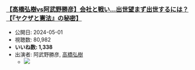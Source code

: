 ### [【高橋弘樹vs阿武野勝彦】会社と戦い…出世望まず出世するには？【『ヤクザと憲法』の秘密】](https://www.youtube.com/watch?v=43IRW90C4Bs)
-   公開日: 2024-05-01
-   視聴数: 80,982
-   **いいね数: 1,338**
-   出演者: 阿武野勝彦, [高橋弘樹](/rehacq_fan/people/高橋弘樹 "wikilink")
    - [![](https://img.youtube.com/vi/43IRW90C4Bs/hqdefault.jpg)](https://www.youtube.com/watch?v=43IRW90C4Bs)
